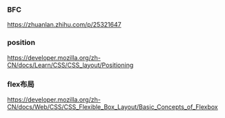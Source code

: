 
### BFC
https://zhuanlan.zhihu.com/p/25321647

### position
https://developer.mozilla.org/zh-CN/docs/Learn/CSS/CSS_layout/Positioning

### flex布局
https://developer.mozilla.org/zh-CN/docs/Web/CSS/CSS_Flexible_Box_Layout/Basic_Concepts_of_Flexbox
